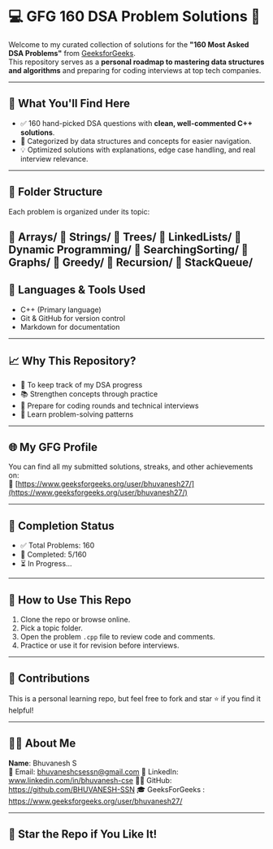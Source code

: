 # 💻 GFG 160 DSA Problem Solutions 🚀

Welcome to my curated collection of solutions for the **"160 Most Asked DSA Problems"** from [GeeksforGeeks](https://www.geeksforgeeks.org/user/bhuvanesh27/).  
This repository serves as a **personal roadmap to mastering data structures and algorithms** and preparing for coding interviews at top tech companies.

---

## 🧠 What You'll Find Here

- ✅ 160 hand-picked DSA questions with **clean, well-commented C++ solutions**.
- 🚀 Categorized by data structures and concepts for easier navigation.
- 💡 Optimized solutions with explanations, edge case handling, and real interview relevance.

---

## 📂 Folder Structure

Each problem is organized under its topic:

📁 Arrays/
📁 Strings/
📁 Trees/
📁 LinkedLists/
📁 Dynamic Programming/
📁 SearchingSorting/
📁 Graphs/
📁 Greedy/
📁 Recursion/
📁 StackQueue/
---

## 🧰 Languages & Tools Used

- C++ (Primary language)
- Git & GitHub for version control
- Markdown for documentation

---

## 📈 Why This Repository?

- 🚀 To keep track of my DSA progress
- 📚 Strengthen concepts through practice
- 🎯 Prepare for coding rounds and technical interviews
- 🧠 Learn problem-solving patterns

---

## 🌐 My GFG Profile

You can find all my submitted solutions, streaks, and other achievements on:  
🔗 [https://www.geeksforgeeks.org/user/bhuvanesh27/](https://www.geeksforgeeks.org/user/bhuvanesh27/)

---

## 🏁 Completion Status

- ✅ Total Problems: 160  
- 📌 Completed: 5/160  
- ⏳ In Progress...

---

## 💬 How to Use This Repo

1. Clone the repo or browse online.
2. Pick a topic folder.
3. Open the problem `.cpp` file to review code and comments.
4. Practice or use it for revision before interviews.

---


## 📣 Contributions

This is a personal learning repo, but feel free to fork and star ⭐ if you find it helpful!

---

## 🙋‍♂️ About Me

**Name**: Bhuvanesh S  
📧 Email: bhuvaneshcsessn@gmail.com
🔗 LinkedIn: www.linkedin.com/in/bhuvanesh-cse
👨‍💻 GitHub:  https://github.com/BHUVANESH-SSN
🎓 GeeksForGeeks : https://www.geeksforgeeks.org/user/bhuvanesh27/

---

## 📢 Star the Repo if You Like It!

